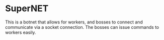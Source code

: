 # SuperNET
This is a botnet that allows for workers, and bosses to connect and communicate via a socket connection. The bosses can issue commands to workers easily.
